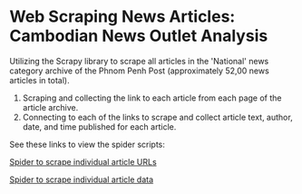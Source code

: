 # Web Scraping News Articles: Cambodian News Outlet Analysis

Utilizing the Scrapy library to scrape all articles in the 'National' news category archive of the Phnom Penh Post (approximately 52,00 news articles in total).

  1. Scraping and collecting the link to each article from each page of the article archive.
  2. Connecting to each of the links to scrape and collect article text, author, date, and time published for each article.

See these links to view the spider scripts:
  
[Spider to scrape individual article URLs](https://github.com/jeffrey-shum/cambodian-news-outlet-analysis/blob/main/pp_post/pp_post/spiders/archive_pages_scraper.py)

[Spider to scrape individual article data](https://github.com/jeffrey-shum/cambodian-news-outlet-analysis/blob/main/pp_post/pp_post/spiders/article_scraper.py)
